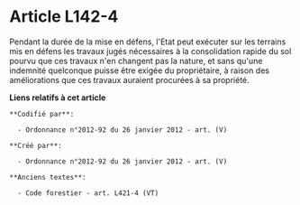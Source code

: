 # Article L142-4

Pendant la durée de la mise en défens, l'Etat peut exécuter sur les terrains mis en défens les travaux jugés nécessaires à la
consolidation rapide du sol pourvu que ces travaux n'en changent pas la nature, et sans qu'une indemnité quelconque puisse
être exigée du propriétaire, à raison des améliorations que ces travaux auraient procurées à sa propriété.

**Liens relatifs à cet article**

	**Codifié par**:

	  - Ordonnance n°2012-92 du 26 janvier 2012 - art. (V)

	**Créé par**:

	  - Ordonnance n°2012-92 du 26 janvier 2012 - art. (V)

	**Anciens textes**:

	  - Code forestier - art. L421-4 (VT)

